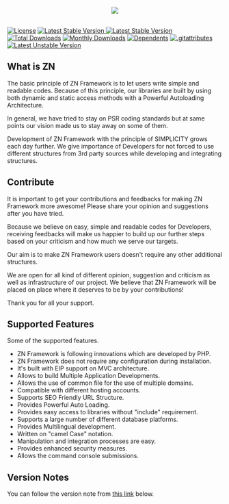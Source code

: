 <p align="center">
	<img src="https://www.znframework.com/Projects/ZNWeb/Resources/Files/logo/gitlogo.png" style="max-width:300px"><br><br>
</p>

[![License](https://poser.pugx.org/znframework/znframework/license)](//packagist.org/packages/znframework/znframework) 
<a href="//packagist.org/packages/znframework/znframework" rel="nofollow">
	<img src="https://poser.pugx.org/znframework/znframework/v" alt="Latest Stable Version" style="max-width:100%;">
</a>
[![Latest Stable Version](https://poser.pugx.org/znframework/znframework/v)](//packagist.org/packages/znframework/znframework) 
[![Total Downloads](https://poser.pugx.org/znframework/znframework/downloads)](//packagist.org/packages/znframework/znframework) 
[![Monthly Downloads](https://poser.pugx.org/znframework/znframework/d/monthly)](//packagist.org/packages/znframework/znframework) 
[![Dependents](https://poser.pugx.org/znframework/znframework/dependents)](//packagist.org/packages/znframework/znframework) 
[![.gitattributes](https://poser.pugx.org/znframework/znframework/gitattributes)](//packagist.org/packages/znframework/znframework) 
[![Latest Unstable Version](https://poser.pugx.org/znframework/znframework/v/unstable)](//packagist.org/packages/znframework/znframework)

<h2>What is ZN</h2>

<p>
The basic principle of ZN Framework is to let users write simple and readable codes. Because of this principle, our libraries are built by using both dynamic and static access methods with a Powerful Autoloading Architecture.

In general, we have tried to stay on PSR coding standards but at same points our vision made us to stay away on some of them.

Development of ZN Framework with the principle of SIMPLICITY grows each day further. We give importance of Developers for not forced to use different structures from 3rd party sources while developing and integrating structures.
</p>

<h2>Contribute</h2>

<p>
It is important to get your contributions and feedbacks for making ZN Framework more awesome! Please share your opinion and suggestions after you have tried.

Because we believe on easy, simple and readable codes for Developers, receiving feedbacks will make us happier to build up our further steps based on your criticism and how much we serve our targets.

Our aim is to make ZN Framework users doesn't require any other additional structures.

We are open for all kind of different opinion, suggestion and criticism as well as infrastructure of our project. We believe that ZN Framework will be placed on place where it deserves to be by your contributions!

Thank you for all your support.
</p>

<h2>Supported Features</h2>

<p>Some of the supported features.</p>

<p>
<ul>
<li>ZN Framework is following innovations which are developed by PHP.</li>
<li>ZN Framework does not require any configuration during installation.</li>
<li>It's built with EIP support on MVC architecture.</li>
<li>Allows to build Multiple Application Developments.</li>
<li>Allows the use of common file for the use of multiple domains.</li>
<li>Compatible with different hosting accounts.</li>
<li>Supports SEO Friendly URL Structure.</li>
<li>Provides Powerful Auto Loading.</li>
<li>Provides easy access to libraries without "include" requirement.</li>
<li>Supports a large number of different database platforms.</li>
<li>Provides Multilingual development.</li>
<li>Written on "camel Case" notation.</li>
<li>Manipulation and integration processes are easy.</li>
<li>Provides enhanced security measures.</li>
<li>Allows the command console submissions.</li>
</ul>
</p>

<h2>Version Notes</h2>

<p>You can follow the version note from <a href="https://docs.znframework.com/getting-started/version-notes">this link</a> below.</p>